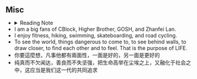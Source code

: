 <h1 id="misc"></h1>

<h2 style="margin: 30px 0px 10px;">Misc</h2>

<ul>
    <li>
      <details>
    <summary>Reading Note</summary>
<p>03/2025   因为正如赫鲁晓夫所说，一旦互相发射导弹，共产主义的灰烬和资本主义的灰烬将没有什么差别，连最极端的意识形态倡导者也分辨不出来，因为他也已经死了。
    在当今这个时代，面对如此多的不确定性，只有一点是确定的：我们要面对“世界是不确定的”这个事实。 -- 《不确定的时代》</p>
<p>12/2024    也许艺术家的目光和心思已在别处。也许他们已经感到需要妥协。成为一名艺术企业家的后果之一是，你会像任何从商的人一样，容易接受权宜的哲学，接受偶尔也要与魔鬼做交易的现实。一旦你与那个尖尾巴的魔鬼从同一把勺子里喝水，
不虚伪就变得极其困难。比如你前一天晚上刚参加过一个时髦的博物馆晚宴，刚好坐在某个投资银行行长的旁边，而他恰巧又是你作品的主要收藏者或客户之一，那你如何创作楚深刻的、发自内心的反资本主义的艺术品呢？再者，当你自己的碳排放量大远大于大部分人时，
你怎么创作出有关环境的作品？你是否能错做出旨在揭露社会不公的绘画和雕塑作品，而你又明显从这个社会中受益？还有，你是否会批判一个你作为核心成员的机构？答案是，你不会。-- 《现代艺术150年》</p>
<p>11/2024    在寸土寸金的江湖里面我参悟人性，桀骜不驯的侠客按照自己的蓝图登顶。 -- 《龙Loong》</p>
<p>10/2024 在这里，我们终于回到我们的出发点。实际上根本没有艺术这回事，只有艺术家，他们是些男男女女，具有惊人的天赋，善于平衡形状和色彩以达到“合适”的效果。
更稀罕的是具有正直性格的人，他们不肯在半途止步，时刻准备放弃所有唾手可得的效果，放弃所有表面上的成功，去踏踏实实地经历工作中的辛劳和痛苦。我们相信永远都会有艺术家诞生。
但是会不会也有艺术？这在同样大的程度上也有赖于我们自己，也就是艺术家的公众。通过我们的冷漠或我们的关心，通过我们的成见或我们的理解，我们还是可以决定事情的结局。
恰恰是我们自己，必须保证传统的命脉不致中断，保证艺术家仍然有机会去丰富那串宝贵的珍珠，那是往昔留给我们的传家之宝。 -- 《艺术的故事》</p>
<p>09/2024 用尽全力飞翔吧，这样当你老了之后在僧庐下听雨的时候，你才有那些走马般的瞬间在脑海中流过，你不会后悔的。你曾经满世界地远行，你要去一个地方，你从未去过，不知道是哪里，但你相信那里很美。 -- 《龙与少年游》</p>
<p>08/2024 在现实世界中，存在着一颗北极星，那是小熊星座中最明亮的恒星。而在思想的世界里，却存在无数个类似的导航指引。每一种新的追求，每一个新的痴迷，都悬挂在黑暗的地平线上，闪烁着耀眼的光芒，向不懈追寻的人们招手致意。这就是为什么我最大的快乐在于知道旅程永远不会结束，我也永远不会停歇。总会有新的事物等着我去追逐探索。对科学家而言，想象力就如同布满北极星的璀璨天空。 -- 《我看见的世界 李飞飞自传》</p>
<p>07/2024 “猎人”和“农夫”之间的关键区别是,“猎人”知道自己想要完成什么，想解决什么问题，想使用什么方法。“猎人”是前瞻主动的。相反，“农夫”被动做出回应，他们的动力来自其他人的工作，他们修正这些工作中的错误或是加以扩展。又或者他们会参加朋友的一些不相关项目，通过这种方式获得发表机会。有时这种区别并不明显，比如，与同事的一次交谈，或对篇重要论文的回应，兴许为他们带来了终生投入的工作。尽管如此，但我认为这就是学者在思考自己研究时的重要区别。 -- 《普林斯顿经济学研究指南》</p>
<p>06/2024 “远离我的欲望”，这是珍妮 霍尔泽在时代广场大屏幕上写下的句子。接下来，人们会读到这样的句子：“过多的欲望是不道德的，滥用权力从来都不是什么新鲜事。’作者认为这些句子都是一些老生常谈的道理，都是人们聊天时经常会说到的。这些有着言外之意的句子，在人流涌动的大都市中慢慢地影响着人们。 -- 《艺术流派鉴赏方法》</p>
<p>05/2024 为了掩盖自己的真实意图，银行家们在讨论中央银行形式时，决定采取地区性储备中心的形式，用“区域性”和“分散性”这个虚假的面纱，向社会表明这似乎是独立的区域中央银行，以掩盖他们青睐并实施
欧洲式中央银行的意图。看上去储备和纸钞的发型“好像是“分散到地区储备银行手中，但事实上”却集中到中央管制委员会手中，并由他们进行协调。 -- 《美联储的起源》</p>
<p>04/2024 但是,尽管这么说，我却觉得我这一生并不空虚；我活得很充实，也很有意思，因为有我们仨。也可说：我们仨都没有虚度此生，因为是我们仨。 -- 《我们仨》</p>
<p>03/2024 我一直认为，在科学研究这一领域，乐观对成功而言同样不可或缺；我遇到的成功的科学家都会夸大他或她正在进行的研究的重要性。我还相信，不爱夸大自己重要性的人在反复面对挫折和失败时会一蹶不振，这种情况也是大多数研究人员的结局。 -- 《思考，快与慢》</p>
<p>02/2024 或许最奇怪的是，库珀、迪米特洛夫和劳发现一些公司的核心业务与互联网无关，却决定更改名字来包含“com”，此类公司在公告宣布的5天之内产生23%的异常汇回报，甚至在将事件窗口扩大至之后60天能观察到140%的异常汇报。这是一个在工作中应用代表性启发的好例子。由此可见，市场能够有效处理的信息就这么点儿。 -- 《行为金融学》</p>
<p>01/2024 奢侈不在于你买得起多少钱的东西。奢侈是中间是，是如何恰如其分地对待它，是要花时间去理解体会它，然后选出好的。奢侈就是买正确的东西。 -- 《奢侈的》</p>
<p>12/2023 如果你想投机的话，请睁大自己的双眼，知道最终有可能亏本；请确保将风险额度控制在一定范围内，并将投机与你的投资计划完全分开。 -- 《聪明的投机者》</p>
<p>11/2023 做某事是为了其他事情，做其他事情又是为了另一些事情，等等。当我们“他律”地行动是，我们就是为了某些外在与我们所给定的目的而行动的，我们是自己所追求的各种目的的工具，而非目的的的设定者。
康德的意志自由观念与此截然对立。当我们自律地行动——根据我们给自己所立的法则行动——时，我们做某事是为了这件事本身，它自己就是目的。我们不再是外在于我们所给定的各种目的的工具。 -- 《公正：何谓正当之为？》</p>
<p>10/2023 制度改革必须不断适应新的情况和挑战。理解和评价改革，不能生搬硬套某种抽象的哲学或理论标准，而必须深入了解改革背景和约束条件，仔细考量在特定时空下所产生的改革效果。 -- 《置身事内：中国政府与经济发展》</p>
<p>09/2023 而你们送给我的礼物，却能和我朝夕相处，至死方休；我甚至还能将它遗爱人间而含笑而终。 -- 《查令十字街84号》</p>
<p>08/2023 事实上，当哲学家对“杀人”和“任人死去“的区别感兴趣时，他们常常将自己置于代理人的视角。 -- 《伦理学反教材》</p>
<p>07/2023 愿为江水，与君重逢。 -- 《命运 文在寅自传》</p>
<p>06/2023 想知道人生如何得到幸福，首先研究怎么样才能变得痛苦；想知道企业如何能够做强做大，先了解企业怎么才能走向衰败；想知道如何在股市投资成功，先了解怎样会导致亏损。躲开越多导致失败的因素，获取成功的概率就越大。能躲开所有导致
失败的因素，想不成功那纯属做梦。 -- 《巴芒演义》</p>
<p>05/2023 “如果没有我，巴黎时装周就没什么看头。我山本耀司本人就要做‘反耀司’风格。”就像这样，我一直不断给自己施压。 -- 《做衣服》</p>
<p>04/2023 只是将卫生纸中间的芯改成四角形，就发生了如此巨大的变化。我之所以强调这个提案的意义，并不是要将世界上的卷筒卫生纸都改成四角形，而是希望大家能够注意到“四角形卷筒卫生纸”所代表的“批判性”。单单从生活的立场来看，设计也具有一种批判性。
设计的这种属性由来已久。若我们去追溯设计概念的缘起、设计行为的发生，就会发生设计本身就具有批判性。如果大家能够从圆形卷筒的卫生纸与四角形卷筒的卫生纸之间的差异中感受到这种批判性的存在，是我和设计师共同的荣幸。 -- 《设计中的设计》</p>
<p>03/2023 为那一天而活的意义在于，没办法为那一天而活。好，我要出发。时间已到。 -- 《山本耀司：我投下一枚炸弹》</p>
<p>02/2023 不管全世界所有人怎么说，我都认为自己的感受才是正确的。无论别人怎么看，我绝不打乱自己的节奏。喜欢的事自然可以坚持，不喜欢怎么也长久不了。 -- 《当我谈跑步时我谈些什么》</p>
<p>01/2023 每个人心里都有个死小孩。 -- 《龙族》</p>
      </details>
    </li>
<li>
I am a big fans of CBlock, Higher Brother, GOSH, and Zhanfei Lan.
</li>
<li>
I enjoy fitness, hiking, swimming, skateboarding, and road cycling.
</li>
<li>
To see the world, things dangerous to come to, to see behind walls, to draw closer, to find each other and to feel. That is the purpose of LIFE.
</li>
<li>
你要這麼想，凡事他都有兩面性，一面是好的，另一面是更好的
</li>
<li>
纯真而不欠闻达，善良而不失坚强，把生命高举在尘埃之上，又融化于社会之中，这应当是我们这一代的共同追求
</li>
</ul>




<br />
